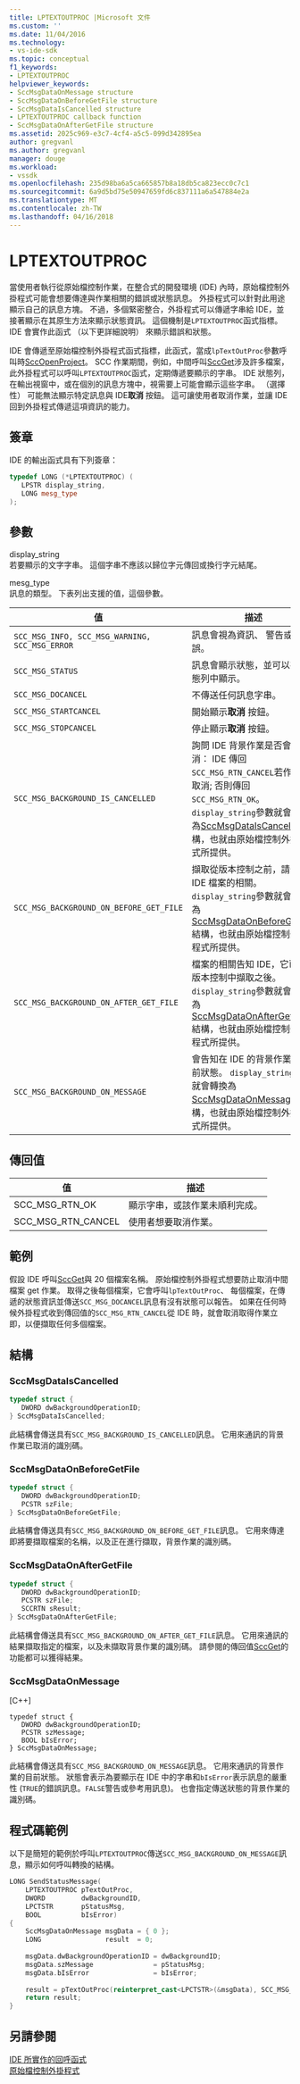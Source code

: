 ```yaml
---
title: LPTEXTOUTPROC |Microsoft 文件
ms.custom: ''
ms.date: 11/04/2016
ms.technology:
- vs-ide-sdk
ms.topic: conceptual
f1_keywords:
- LPTEXTOUTPROC
helpviewer_keywords:
- SccMsgDataOnMessage structure
- SccMsgDataOnBeforeGetFile structure
- SccMsgDataIsCancelled structure
- LPTEXTOUTPROC callback function
- SccMsgDataOnAfterGetFile structure
ms.assetid: 2025c969-e3c7-4cf4-a5c5-099d342895ea
author: gregvanl
ms.author: gregvanl
manager: douge
ms.workload:
- vssdk
ms.openlocfilehash: 235d98ba6a5ca665857b8a18db5ca823ecc0c7c1
ms.sourcegitcommit: 6a9d5bd75e50947659fd6c837111a6a547884e2a
ms.translationtype: MT
ms.contentlocale: zh-TW
ms.lasthandoff: 04/16/2018
---
```

# <a name="lptextoutproc"></a>LPTEXTOUTPROC
當使用者執行從原始檔控制作業，在整合式的開發環境 (IDE) 內時，原始檔控制外掛程式可能會想要傳達與作業相關的錯誤或狀態訊息。 外掛程式可以針對此用途顯示自己的訊息方塊。 不過，多個緊密整合，外掛程式可以傳遞字串給 IDE，並接著顯示在其原生方法來顯示狀態資訊。 這個機制是`LPTEXTOUTPROC`函式指標。 IDE 會實作此函式 （以下更詳細說明） 來顯示錯誤和狀態。  
  
 IDE 會傳遞至原始檔控制外掛程式函式指標，此函式，當成`lpTextOutProc`參數呼叫時[SccOpenProject](../extensibility/sccopenproject-function.md)。 SCC 作業期間，例如，中間呼叫[SccGet](../extensibility/sccget-function.md)涉及許多檔案，此外掛程式可以呼叫`LPTEXTOUTPROC`函式，定期傳遞要顯示的字串。 IDE 狀態列，在輸出視窗中，或在個別的訊息方塊中，視需要上可能會顯示這些字串。 （選擇性） 可能無法顯示特定訊息與 IDE**取消** 按鈕。 這可讓使用者取消作業，並讓 IDE 回到外掛程式傳遞這項資訊的能力。  
  
## <a name="signature"></a>簽章  
 IDE 的輸出函式具有下列簽章：  
  
```cpp  
typedef LONG (*LPTEXTOUTPROC) (  
   LPSTR display_string,  
   LONG mesg_type  
);  
```  
  
## <a name="parameters"></a>參數  
 display_string  
 若要顯示的文字字串。 這個字串不應該以歸位字元傳回或換行字元結尾。  
  
 mesg_type  
 訊息的類型。 下表列出支援的值，這個參數。  
  
|值|描述|  
|-----------|-----------------|  
|`SCC_MSG_INFO, SCC_MSG_WARNING, SCC_MSG_ERROR`|訊息會視為資訊、 警告或錯誤。|  
|`SCC_MSG_STATUS`|訊息會顯示狀態，並可以在狀態列中顯示。|  
|`SCC_MSG_DOCANCEL`|不傳送任何訊息字串。|  
|`SCC_MSG_STARTCANCEL`|開始顯示**取消** 按鈕。|  
|`SCC_MSG_STOPCANCEL`|停止顯示**取消** 按鈕。|  
|`SCC_MSG_BACKGROUND_IS_CANCELLED`|詢問 IDE 背景作業是否會取消： IDE 傳回`SCC_MSG_RTN_CANCEL`若作業已取消; 否則傳回`SCC_MSG_RTN_OK`。 `display_string`參數就會轉換為[SccMsgDataIsCancelled](#LinkSccMsgDataIsCancelled)結構，也就由原始檔控制外掛程式所提供。|  
|`SCC_MSG_BACKGROUND_ON_BEFORE_GET_FILE`|擷取從版本控制之前，請告知 IDE 檔案的相關。 `display_string`參數就會轉換為[SccMsgDataOnBeforeGetFile](#LinkSccMsgDataOnBeforeGetFile)結構，也就由原始檔控制外掛程式所提供。|  
|`SCC_MSG_BACKGROUND_ON_AFTER_GET_FILE`|檔案的相關告知 IDE，它已從版本控制中擷取之後。 `display_string`參數就會轉換為[SccMsgDataOnAfterGetFile](#LinkSccMsgDataOnAfterGetFile)結構，也就由原始檔控制外掛程式所提供。|  
|`SCC_MSG_BACKGROUND_ON_MESSAGE`|會告知在 IDE 的背景作業的目前狀態。 `display_string`參數就會轉換為[SccMsgDataOnMessage](#LinkSccMsgDataOnMessage)結構，也就由原始檔控制外掛程式所提供。|  
  
## <a name="return-value"></a>傳回值  
  
|值|描述|  
|-----------|-----------------|  
|SCC_MSG_RTN_OK|顯示字串，或該作業未順利完成。|  
|SCC_MSG_RTN_CANCEL|使用者想要取消作業。|  
  
## <a name="example"></a>範例  
 假設 IDE 呼叫[SccGet](../extensibility/sccget-function.md)與 20 個檔案名稱。 原始檔控制外掛程式想要防止取消中間檔案 get 作業。 取得之後每個檔案，它會呼叫`lpTextOutProc`、 每個檔案，在傳遞的狀態資訊並傳送`SCC_MSG_DOCANCEL`訊息有沒有狀態可以報告。 如果在任何時候外掛程式收到傳回值的`SCC_MSG_RTN_CANCEL`從 IDE 時，就會取消取得作業立即，以便擷取任何多個檔案。  
  
## <a name="structures"></a>結構  
  
###  <a name="LinkSccMsgDataIsCancelled"></a> SccMsgDataIsCancelled  
  
```cpp  
typedef struct {  
   DWORD dwBackgroundOperationID;  
} SccMsgDataIsCancelled;  
```  
  
 此結構會傳送具有`SCC_MSG_BACKGROUND_IS_CANCELLED`訊息。 它用來通訊的背景作業已取消的識別碼。  
  
###  <a name="LinkSccMsgDataOnBeforeGetFile"></a> SccMsgDataOnBeforeGetFile  
  
```cpp  
typedef struct {  
   DWORD dwBackgroundOperationID;  
   PCSTR szFile;  
} SccMsgDataOnBeforeGetFile;  
```  
  
 此結構會傳送具有`SCC_MSG_BACKGROUND_ON_BEFORE_GET_FILE`訊息。 它用來傳達即將要擷取檔案的名稱，以及正在進行擷取，背景作業的識別碼。  
  
###  <a name="LinkSccMsgDataOnAfterGetFile"></a> SccMsgDataOnAfterGetFile  
  
```cpp  
typedef struct {  
   DWORD dwBackgroundOperationID;  
   PCSTR szFile;  
   SCCRTN sResult;  
} SccMsgDataOnAfterGetFile;  
```  
  
 此結構會傳送具有`SCC_MSG_BACKGROUND_ON_AFTER_GET_FILE`訊息。 它用來通訊的結果擷取指定的檔案，以及未擷取背景作業的識別碼。 請參閱的傳回值[SccGet](../extensibility/sccget-function.md)的功能都可以獲得結果。  
  
###  <a name="LinkSccMsgDataOnMessage"></a> SccMsgDataOnMessage  
 [C++]  
  
```  
typedef struct {  
   DWORD dwBackgroundOperationID;  
   PCSTR szMessage;  
   BOOL bIsError;  
} SccMsgDataOnMessage;  
```  
  
 此結構會傳送具有`SCC_MSG_BACKGROUND_ON_MESSAGE`訊息。 它用來通訊的背景作業的目前狀態。 狀態會表示為要顯示在 IDE 中的字串和`bIsError`表示訊息的嚴重性 (`TRUE`的錯誤訊息。`FALSE`警告或參考用訊息)。 也會指定傳送狀態的背景作業的識別碼。  
  
## <a name="code-example"></a>程式碼範例  
 以下是簡短的範例於呼叫`LPTEXTOUTPROC`傳送`SCC_MSG_BACKGROUND_ON_MESSAGE`訊息，顯示如何呼叫轉換的結構。  
  
```cpp  
LONG SendStatusMessage(  
    LPTEXTOUTPROC pTextOutProc,  
    DWORD         dwBackgroundID,  
    LPCTSTR       pStatusMsg,  
    BOOL          bIsError)  
{  
    SccMsgDataOnMessage msgData = { 0 };  
    LONG                result  = 0;  
  
    msgData.dwBackgroundOperationID = dwBackgroundID;  
    msgData.szMessage               = pStatusMsg;  
    msgData.bIsError                = bIsError;  
  
    result = pTextOutProc(reinterpret_cast<LPCTSTR>(&msgData), SCC_MSG_BACKGROUND_ON_MESSAGE);  
    return result;  
}  
```  
  
## <a name="see-also"></a>另請參閱  
 [IDE 所實作的回呼函式](../extensibility/callback-functions-implemented-by-the-ide.md)   
 [原始檔控制外掛程式](../extensibility/source-control-plug-ins.md)